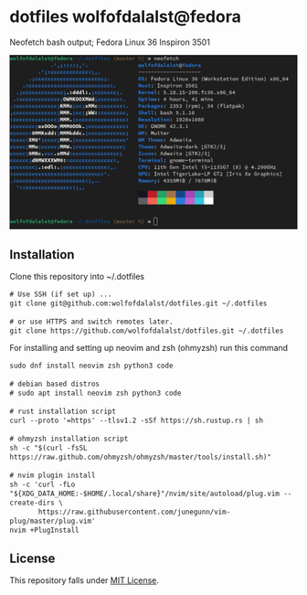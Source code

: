 # dotfiles wolfofdalalst@fedora
Neofetch bash output; Fedora Linux 36 Inspiron 3501

![](./images/neofetch.png)

## Installation
Clone this repository into ~/.dotfiles
```
# Use SSH (if set up) ...
git clone git@github.com:wolfofdalalst/dotfiles.git ~/.dotfiles

# or use HTTPS and switch remotes later.
git clone https://github.com/wolfofdalalst/dotfiles.git ~/.dotfiles
```
For installing and setting up neovim and zsh (ohmyzsh) run this command
```
sudo dnf install neovim zsh python3 code

# debian based distros
# sudo apt install neovim zsh python3 code

# rust installation script
curl --proto '=https' --tlsv1.2 -sSf https://sh.rustup.rs | sh

# ohmyzsh installation script
sh -c "$(curl -fsSL https://raw.github.com/ohmyzsh/ohmyzsh/master/tools/install.sh)"

# nvim plugin install
sh -c 'curl -fLo "${XDG_DATA_HOME:-$HOME/.local/share}"/nvim/site/autoload/plug.vim --create-dirs \
       https://raw.githubusercontent.com/junegunn/vim-plug/master/plug.vim'
nvim +PlugInstall
```

## License
This repository falls under [MIT License]().
